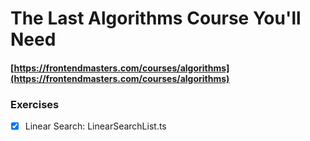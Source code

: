 # The Last Algorithms Course You'll Need

#### [https://frontendmasters.com/courses/algorithms](https://frontendmasters.com/courses/algorithms)

### Exercises

- [x] Linear Search: LinearSearchList.ts